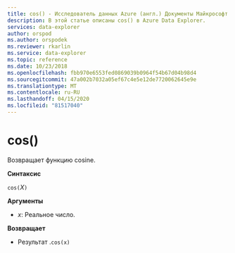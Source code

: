 ```yaml
---
title: cos() - Исследователь данных Azure (англ.) Документы Майкрософт
description: В этой статье описаны cos() в Azure Data Explorer.
services: data-explorer
author: orspod
ms.author: orspodek
ms.reviewer: rkarlin
ms.service: data-explorer
ms.topic: reference
ms.date: 10/23/2018
ms.openlocfilehash: fbb970e6553fed0869039b0964f54b67d04b98d4
ms.sourcegitcommit: 47a002b7032a05ef67c4e5e12de7720062645e9e
ms.translationtype: MT
ms.contentlocale: ru-RU
ms.lasthandoff: 04/15/2020
ms.locfileid: "81517040"
---
```

# <a name="cos"></a>cos()

Возвращает функцию cosine.

**Синтаксис**

`cos(`*X*`)`

**Аргументы**

* *x*: Реальное число.

**Возвращает**

* Результат .`cos(x)`